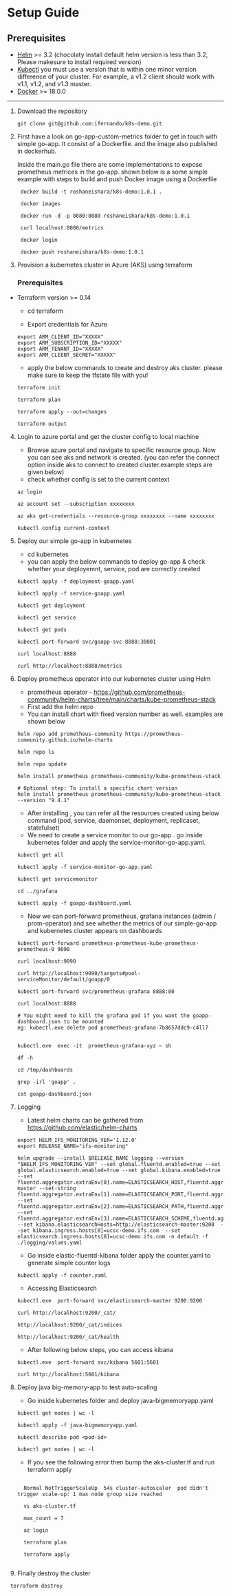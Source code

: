 # Setup Guide

## Prerequisites
- [Helm](https://helm.sh/docs/intro/install/) >= 3.2 (chocolaty install default helm version is less than 3.2, Please makesure to install required version)
- [Kubectl](https://kubernetes.io/docs/tasks/tools/install-kubectl/) you must use a version that is within one minor version difference of your cluster. For example, a v1.2 client should work with v1.1, v1.2, and v1.3 master.
- [Docker](https://docs.docker.com/desktop/) >= 18.0.0
---

1. Download the repository 
  
    ```git clone git@github.com:ifernando/k8s-demo.git```

2. First have a look on go-app-custom-metrics folder to get in touch with simple go-app. It consist of a Dockerfile. and the image also published in dockerhub.

   Inside the main.go file there are some implementations to expose prometheus metrices in the go-app. shown below is a some simple example with steps to build and push Docker image using a Dockerfile

        
        docker build -t roshaneishara/k8s-demo:1.0.1 .
        
        docker images

        docker run -d -p 8080:8080 roshaneishara/k8s-demo:1.0.1

        curl localhost:8080/metrics 

        docker login 

        docker push roshaneishara/k8s-demo:1.0.1
        

3. Provision a kubernetes cluster in Azure (AKS) using terraform

    ### Prerequisites
* Terraform version >= 0.14
    * cd terraform 

    * Export credentials for Azure

    ```
    export ARM_CLIENT_ID="XXXXX"
    export ARM_SUBSCRIPTION_ID="XXXXX"
    export ARM_TENANT_ID="XXXXX"
    export ARM_CLIENT_SECRET="XXXXX"
    ```
    * apply the below commands to create and destroy aks cluster. please make sure to keep the tfstate file with you! 

    ```
    terraform init

    terraform plan

    terraform apply --out=changes 
    
    terraform output

    ```

4. Login to azure portal and get the cluster config to local machine

    * Browse azure portal and navigate to specific resource group. Now you can see aks and network is created. (you can refer the connect option inside aks to connect to created cluster.example steps are given below)
    * check whether config is set to the current context 


    ```
    az login
    
    az account set --subscription xxxxxxxx

    az aks get-credentials --resource-group xxxxxxxx --name xxxxxxxx

    kubectl config current-context
    ```

5. Deploy our simple go-app in kubernetes 

    * cd kubernetes 
    * you can apply the below commands to deploy go-app & check whether your deployemnt, service, pod are  correctly created 

    ```
    kubectl apply -f deployment-goapp.yaml

    kubectl apply -f service-goapp.yaml

    kubectl get deployment

    kubectl get service

    kubectl get pods 
    
    kubectl port-forward svc/goapp-svc 8888:30001
    
    curl localhost:8888
    
    curl http://localhost:8888/metrics

    ```
6. Deploy prometheus operator into our kubernetes cluster using Helm 

    * prometheus operator -  https://github.com/prometheus-community/helm-charts/tree/main/charts/kube-prometheus-stack 
    * First add the helm repo 
    * You can install chart with fixed version number as well. examples are shown below

    ```
    helm repo add prometheus-community https://prometheus-community.github.io/helm-charts

    helm repo ls 
    
    helm repo update

    helm install prometheus prometheus-community/kube-prometheus-stack

    # Optional step: To install a specific chart version
    helm install prometheus prometheus-community/kube-prometheus-stack --version "9.4.1"
    ```

    * After installing , you can refer all the resources created using below command (pod, service, daemonset, deployment, replicaset, statefulset)
    * We need to create a service monitor to our go-app . go inside kubernetes folder and apply the service-monitor-go-app.yaml.

    ```
    kubectl get all 

    kubectl apply -f service-monitor-go-app.yaml

    kubectl get servicemonitor
    
    cd ../grafana
    
    kubectl apply -f goapp-dashboard.yaml
    
    ```

    * Now we can port-forward prometheus, grafana instances (admin / prom-operator) and see whether the metrics of our simple-go-app and kubernetes cluster appears on dashboards

    ```
    kubectl port-forward prometheus-prometheus-kube-prometheus-prometheus-0 9090
    
    curl localhost:9090
    
    curl http://localhost:9090/targets#pool-serviceMonitor/default/goapp/0

    kubectl port-forward svc/prometheus-grafana 8888:80
    
    curl localhost:8888
    
    # You might need to kill the grafana pod if you want the goapp-dashboard.json to be mounted
    eg: kubectl.exe delete pod prometheus-grafana-7b8657ddc9-c4ll7
    
    
    kubectl.exe  exec -it  prometheus-grafana-xyz – sh
    
    df -h
    
    cd /tmp/dashboards
    
    grep -irl 'goapp' .
    
    cat goapp-dashboard.json

    ```

7. Logging 

    * Latest helm charts can be gathered from https://github.com/elastic/helm-charts 

    ```
    export HELM_IFS_MONITORING_VER='1.12.0'
    export RELEASE_NAME="ifs-monitoring"

   helm upgrade --install $RELEASE_NAME logging --version "$HELM_IFS_MONITORING_VER" --set global.fluentd.enabled=true --set global.elasticsearch.enabled=true --set global.kibana.enabled=true --set fluentd.aggregator.extraEnv[0].name=ELASTICSEARCH_HOST,fluentd.aggregator.extraEnv[0].value=elasticsearch-master --set-string fluentd.aggregator.extraEnv[1].name=ELASTICSEARCH_PORT,fluentd.aggregator.extraEnv[1].value=9200 --set fluentd.aggregator.extraEnv[2].name=ELASTICSEARCH_PATH,fluentd.aggregator.extraEnv[2].value=/ --set fluentd.aggregator.extraEnv[3].name=ELASTICSEARCH_SCHEME,fluentd.aggregator.extraEnv[3].value=http --set kibana.elasticsearchHosts=http://elasticsearch-master:9200  --set kibana.ingress.hosts[0]=ucsc-demo.ifs.com  --set elasticsearch.ingress.hosts[0]=ucsc-demo.ifs.com -n default -f ./logging/values.yaml
    ```

    * Go inside elastic-fluentd-kibana folder apply the counter.yaml to generate simple counter logs
    ```
    kubectl apply -f counter.yaml
    ```
    
     * Accessing Elasticsearch

    ```
    kubectl.exe  port-forward svc/elasticsearch-master 9200:9200
    
    curl http://localhost:9200/_cat/
    
    http://localhost:9200/_cat/indices
    
    http://localhost:9200/_cat/health

    ```
    
    * After following below steps, you can access kibana 

    ```
    kubectl.exe  port-forward svc/kibana 5601:5601
    
    curl http://localhost:5601/kibana
   
    ```

8. Deploy java big-memory-app to test auto-scaling 

   * Go inside kubernetes folder and deploy java-bigmemoryapp.yaml

   ```
   kubectl get nodes | wc -l

   kubectl apply -f java-bigmemoryapp.yaml

   kubectl describe pod <pod-id>
   
   kubectl get nodes | wc -l
   ```

   * If you see the following error then bump the aks-cluster.tf and run terraform apply
   ```

     Normal NotTriggerScaleUp  54s cluster-autoscaler  pod didn't trigger scale-up: 1 max node group size reached

     vi aks-cluster.tf

     max_count = 7

     az login
     
     terraform plan
     
     terraform apply


   ```

9. Finally destroy the cluster
 ```
  terraform destroy

 ```
